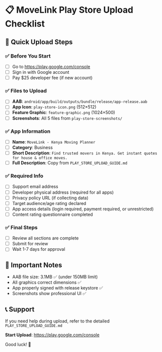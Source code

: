 # 📋 MoveLink Play Store Upload Checklist

## 🎯 **Quick Upload Steps**

### ✅ **Before You Start**
- [ ] Go to https://play.google.com/console
- [ ] Sign in with Google account
- [ ] Pay $25 developer fee (if new account)

### ✅ **Files to Upload**
- [ ] **AAB**: `android/app/build/outputs/bundle/release/app-release.aab`
- [ ] **App Icon**: `play-store-icon.png` (512×512)
- [ ] **Feature Graphic**: `feature-graphic.png` (1024×500)
- [ ] **Screenshots**: All 5 files from `play-store-screenshots/`

### ✅ **App Information**
- [ ] **Name**: `MoveLink - Kenya Moving Planner`
- [ ] **Category**: Business
- [ ] **Short Description**: `Find trusted movers in Kenya. Get instant quotes for house & office moves.`
- [ ] **Full Description**: Copy from `PLAY_STORE_UPLOAD_GUIDE.md`

### ✅ **Required Info**
- [ ] Support email address
- [ ] Developer physical address (required for all apps)
- [ ] Privacy policy URL (if collecting data)
- [ ] Target audience/age rating declared
- [ ] App access details (login required, payment required, or unrestricted)
- [ ] Content rating questionnaire completed

### ✅ **Final Steps**
- [ ] Review all sections are complete
- [ ] Submit for review
- [ ] Wait 1-7 days for approval

## 🚨 **Important Notes**
- AAB file size: 3.1MB ✅ (under 150MB limit)
- All graphics correct dimensions ✅
- App properly signed with release keystore ✅
- Screenshots show professional UI ✅

## 📞 **Support**
If you need help during upload, refer to the detailed `PLAY_STORE_UPLOAD_GUIDE.md`

**Start Upload**: https://play.google.com/console

Good luck! 🚀
